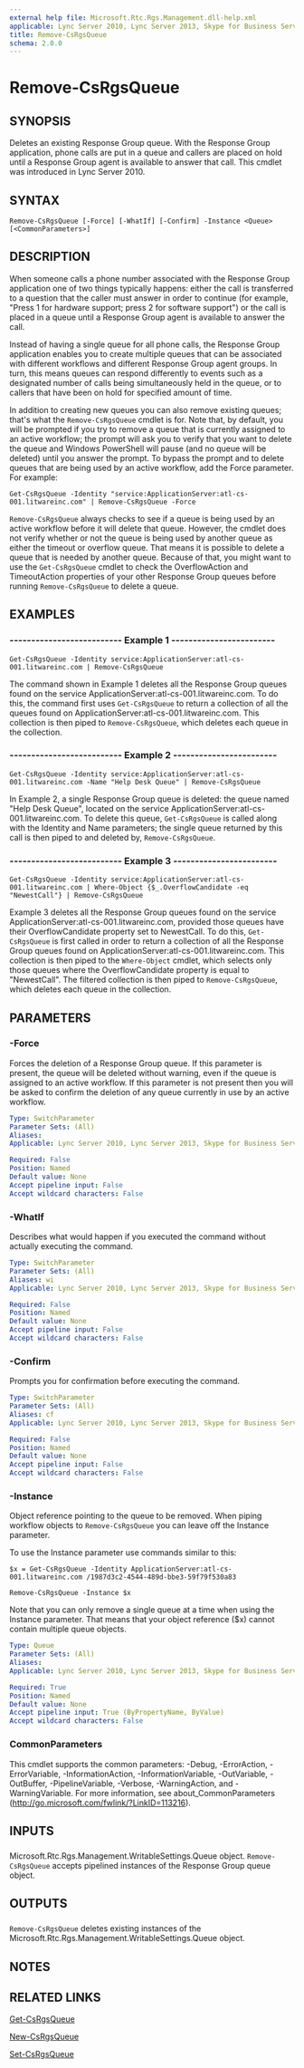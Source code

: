 ```yaml
---
external help file: Microsoft.Rtc.Rgs.Management.dll-help.xml
applicable: Lync Server 2010, Lync Server 2013, Skype for Business Server 2015, Skype for Business Server 2019
title: Remove-CsRgsQueue
schema: 2.0.0
---
```


# Remove-CsRgsQueue

## SYNOPSIS
Deletes an existing Response Group queue.
With the Response Group application, phone calls are put in a queue and callers are placed on hold until a Response Group agent is available to answer that call.
This cmdlet was introduced in Lync Server 2010.


## SYNTAX

```
Remove-CsRgsQueue [-Force] [-WhatIf] [-Confirm] -Instance <Queue> [<CommonParameters>]
```

## DESCRIPTION
When someone calls a phone number associated with the Response Group application one of two things typically happens: either the call is transferred to a question that the caller must answer in order to continue (for example, "Press 1 for hardware support; press 2 for software support") or the call is placed in a queue until a Response Group agent is available to answer the call.

Instead of having a single queue for all phone calls, the Response Group application enables you to create multiple queues that can be associated with different workflows and different Response Group agent groups.
In turn, this means queues can respond differently to events such as a designated number of calls being simultaneously held in the queue, or to callers that have been on hold for specified amount of time.

In addition to creating new queues you can also remove existing queues; that's what the `Remove-CsRgsQueue` cmdlet is for.
Note that, by default, you will be prompted if you try to remove a queue that is currently assigned to an active workflow; the prompt will ask you to verify that you want to delete the queue and Windows PowerShell will pause (and no queue will be deleted) until you answer the prompt.
To bypass the prompt and to delete queues that are being used by an active workflow, add the Force parameter.
For example:

`Get-CsRgsQueue -Identity "service:ApplicationServer:atl-cs-001.litwareinc.com" | Remove-CsRgsQueue -Force`

`Remove-CsRgsQueue` always checks to see if a queue is being used by an active workflow before it will delete that queue.
However, the cmdlet does not verify whether or not the queue is being used by another queue as either the timeout or overflow queue.
That means it is possible to delete a queue that is needed by another queue.
Because of that, you might want to use the `Get-CsRgsQueue` cmdlet to check the OverflowAction and TimeoutAction properties of your other Response Group queues before running `Remove-CsRgsQueue` to delete a queue.


## EXAMPLES

### -------------------------- Example 1 ------------------------
```
Get-CsRgsQueue -Identity service:ApplicationServer:atl-cs-001.litwareinc.com | Remove-CsRgsQueue
```

The command shown in Example 1 deletes all the Response Group queues found on the service ApplicationServer:atl-cs-001.litwareinc.com.
To do this, the command first uses `Get-CsRgsQueue` to return a collection of all the queues found on ApplicationServer:atl-cs-001.litwareinc.com.
This collection is then piped to `Remove-CsRgsQueue`, which deletes each queue in the collection.


### -------------------------- Example 2 ------------------------
```
Get-CsRgsQueue -Identity service:ApplicationServer:atl-cs-001.litwareinc.com -Name "Help Desk Queue" | Remove-CsRgsQueue
```

In Example 2, a single Response Group queue is deleted: the queue named "Help Desk Queue", located on the service ApplicationServer:atl-cs-001.litwareinc.com.
To delete this queue, `Get-CsRgsQueue` is called along with the Identity and Name parameters; the single queue returned by this call is then piped to and deleted by, `Remove-CsRgsQueue`.


### -------------------------- Example 3 ------------------------
```
Get-CsRgsQueue -Identity service:ApplicationServer:atl-cs-001.litwareinc.com | Where-Object {$_.OverflowCandidate -eq "NewestCall"} | Remove-CsRgsQueue
```

Example 3 deletes all the Response Group queues found on the service ApplicationServer:atl-cs-001.litwareinc.com, provided those queues have their OverflowCandidate property set to NewestCall.
To do this, `Get-CsRgsQueue` is first called in order to return a collection of all the Response Group queues found on ApplicationServer:atl-cs-001.litwareinc.com.
This collection is then piped to the `Where-Object` cmdlet, which selects only those queues where the OverflowCandidate property is equal to "NewestCall".
The filtered collection is then piped to `Remove-CsRgsQueue`, which deletes each queue in the collection.


## PARAMETERS

### -Force
Forces the deletion of a Response Group queue.
If this parameter is present, the queue will be deleted without warning, even if the queue is assigned to an active workflow.
If this parameter is not present then you will be asked to confirm the deletion of any queue currently in use by an active workflow.

```yaml
Type: SwitchParameter
Parameter Sets: (All)
Aliases: 
Applicable: Lync Server 2010, Lync Server 2013, Skype for Business Server 2015, Skype for Business Server 2019

Required: False
Position: Named
Default value: None
Accept pipeline input: False
Accept wildcard characters: False
```

### -WhatIf
Describes what would happen if you executed the command without actually executing the command.

```yaml
Type: SwitchParameter
Parameter Sets: (All)
Aliases: wi
Applicable: Lync Server 2010, Lync Server 2013, Skype for Business Server 2015, Skype for Business Server 2019

Required: False
Position: Named
Default value: None
Accept pipeline input: False
Accept wildcard characters: False
```

### -Confirm
Prompts you for confirmation before executing the command.

```yaml
Type: SwitchParameter
Parameter Sets: (All)
Aliases: cf
Applicable: Lync Server 2010, Lync Server 2013, Skype for Business Server 2015, Skype for Business Server 2019

Required: False
Position: Named
Default value: None
Accept pipeline input: False
Accept wildcard characters: False
```

### -Instance
Object reference pointing to the queue to be removed.
When piping workflow objects to `Remove-CsRgsQueue` you can leave off the Instance parameter.

To use the Instance parameter use commands similar to this:

`$x = Get-CsRgsQueue -Identity ApplicationServer:atl-cs-001.litwareinc.com /1987d3c2-4544-489d-bbe3-59f79f530a83`

`Remove-CsRgsQueue -Instance $x`

Note that you can only remove a single queue at a time when using the Instance parameter.
That means that your object reference ($x) cannot contain multiple queue objects.


```yaml
Type: Queue
Parameter Sets: (All)
Aliases: 
Applicable: Lync Server 2010, Lync Server 2013, Skype for Business Server 2015, Skype for Business Server 2019

Required: True
Position: Named
Default value: None
Accept pipeline input: True (ByPropertyName, ByValue)
Accept wildcard characters: False
```

### CommonParameters
This cmdlet supports the common parameters: -Debug, -ErrorAction, -ErrorVariable, -InformationAction, -InformationVariable, -OutVariable, -OutBuffer, -PipelineVariable, -Verbose, -WarningAction, and -WarningVariable. For more information, see about_CommonParameters (http://go.microsoft.com/fwlink/?LinkID=113216).

## INPUTS

###  
Microsoft.Rtc.Rgs.Management.WritableSettings.Queue object.
`Remove-CsRgsQueue` accepts pipelined instances of the Response Group queue object.

## OUTPUTS

###  
`Remove-CsRgsQueue` deletes existing instances of the Microsoft.Rtc.Rgs.Management.WritableSettings.Queue object.

## NOTES

## RELATED LINKS

[Get-CsRgsQueue](Get-CsRgsQueue.md)

[New-CsRgsQueue](New-CsRgsQueue.md)

[Set-CsRgsQueue](Set-CsRgsQueue.md)

